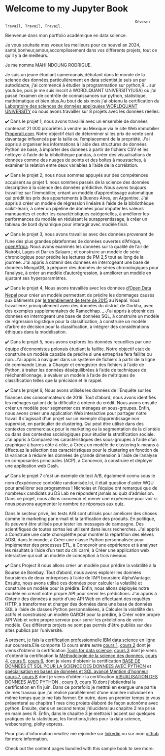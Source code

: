 # Welcome to my Jupyter Book                                      
                                                               Dévise: Travail, Travail, Travail.

Bienvenue dans mon portfolio académique en data science.

Je vous souhaite mes voeux les meilleurs pour ce nouvel an 2024, santé,bonheur,amour,accomplissement dans vos différents projets, tout ce qu'il y'a de meilleurs.

Je me nomme MAHI NDOUNG RODRIGUE.

Je suis un jeune étudiant camerounais,débutant dans le monde de la science des données,particulièrement en data scientist.je suis un pur autodidacte, j'ai commencé à étudier la programmation sur python,R... sur youtube, puis je me suis inscrit à WORDLQUANT UNIVERSITY(USA) où j'ai passé l'examen de contrôle de connaissances sur python, statistique, mathématique et bien plus.Au bout de six mois j'ai obtenu la certification du [Laboratoire des sciences de données appliquées WORLDQUANT UNIVERSITY](https://www.credly.com/badges/1dc81b29-d1cd-4f9f-9804-79d136b33ec3/public_url) où nous avons travailler sur 8 projets avec les données réelles:

✔️ Dans le projet 1, nous avons travaillé avec un ensemble de données contenant 21 000 propriétés à vendre au Mexique via le site Web immobilier [Properati.com](https://properati.com/). Notre objectif était de déterminer si les prix de vente sont davantage influencés par la taille ou l’emplacement de la propriété.
J'ai appris à organiser les informations à l’aide des structures de données Python de base, à importer des données à partir de fichiers CSV et les nettoyer à l’aide de la bibliothèque pandas, à créer des visualisations de données comme des nuages de points et des boîtes à moustaches, à examiner la relation entre deux variables à l’aide de la corrélation.

✔️ Dans le projet 2, nous nous sommes appuyés sur des compétences acquisent au projet 1. nous sommes passés de la science des données descriptive à la science des données prédictive. Nous avons toujours travaillez sur l’immobilier, créant un modèle d’apprentissage automatique qui prédit les prix des appartements à Buenos Aires, en Argentine.
J'ai appris à créer un modèle de régression linéaire à l’aide de la bibliothèque scikit-learn, à créer un pipeline de données pour imputer les valeurs manquantes et coder les caractéristiques catégorielles, à améliorer les performances du modèle en réduisant le surapprentissage, à créer un tableau de bord dynamique pour interagir avec modèle final.

✔️ Dans le projet 3, nous avons travaillés avec des données provenant de l’une des plus grandes plateformes de données ouvertes d’Afrique, [openAfrica](https://open.africa/). Nous avons examinés les données sur la qualité de l’air de Nairobi, Lagos et Dar es Salaam ; et construire un modèle de série chronologique pour prédire les lectures de PM 2,5 tout au long de la journée.
J'ai appris à obtenir des données en interrogeant une base de données MongoDB, à préparer des données de séries chronologiques pour l’analyse, à créer un modèle d’autorégression, à améliorer un modèle en ajustant ses hyperparamètres.

✔️ Dans le projet 4, Nous avons travaillés avec les données [d’Open Data Nepal](https://opendatanepal.com/) pour créer un modèle permettant de prédire les dommages causés aux bâtiments par [le tremblement de terre de 2015](https://en.wikipedia.org/wiki/April2015Nepalearthquake) au Népal. Vous travaillerez principalement avec des données du district de Gorkha, avec des exemples supplémentaires de Ramechhap. _
J'ai appris à obtenir des données en interrogeant une base de données SQL, à construire un modèle de régression logistique pour la classification, à construire un modèle d’arbre de décision pour la classification, à intégrer des considérations éthiques dans la modélisation.

✔️ Dans le projet 5, nous avons explorés les données recueillies par une équipe d’économistes polonais étudiant la faillite. Notre objectif etait de construire un modèle capable de prédire si une entreprise fera faillite ou non.
J'ai appris à naviguer dans un système de fichiers à partir de la ligne de commande Linux, à Charger et enregistrer des fichiers à l’aide de Python, à traiter les données déséquilibrées à l’aide de techniques de rééchantillonnage, à évaluer un modèle à l’aide de métriques de classification telles que la précision et le rappel.

✔️ Dans le projet 6, Nous avons utilisés les données de l’Enquête sur les finances des consommateurs de 2019. Tout d’abord, nous avons identifiés les ménages qui ont de la difficulté à obtenir du crédit. Nous avons ensuite créer un modèle pour segmenter ces ménages en sous-groupes. Enfin, nous avons créer une application Web interactive pour partager notre travail.Il s'agissait d'un  projet sur un exemple d’apprentissage non supervisé, en particulier de clustering. Qui peut être utilisé dans des contextes commerciaux pour le marketing ou la segmentation de la clientèle ou dans des contextes sociologiques pour étudier la stratification sociale.
J'ai appris à Comparez les caractéristiques des sous-groupes à l’aide d’un graphique à barres côte à côte, à Créez un modèle de clustering k-means à éffectuez la sélection des caractéristiques pour le clustering en fonction de la variance à réduire les données de grande dimension à l’aide de l’analyse en composantes principales (ACP), à Concevoir, à construire et déployer une application web Dash.

✔️ Dans le projet 7 c'est un exemple de test A/B, également connu sous le nom d’expérience contrôlée randomisée.Ici, il était question d'aider WQU pour améliorer ses programmes ! Nicholas et l’équipe ont remarqué que de nombreux candidats au DS Lab ne répondent jamais au quiz d’admission. Dans ce projet, nous allons concevoir et mener une expérience pour voir si nous pouvons augmenter le nombre de réponses aux quiz.

Dans le secteur privé, les tests A/B sont utilisés pour améliorer des choses comme le marketing par e-mail et la tarification des produits. En politique, ils peuvent être utilisés pour tester les messages de campagne. Des scientifiques de toutes sortes les utilisent dans leurs recherches.
J'ai appris à Construire une carte choroplèthe pour montrer la répartition des élèves ADSL dans le monde, à Créer une classe Python personnalisée pour implémenter des processus ETL, à Concevoir une expérience et à analyser les résultats à l’aide d’un test du chi carré, à Créer une application web interactive qui suit un modèle de conception à trois niveaux.

✔️ Dans Project 8  nous allons créer un modèle pour prédire la volatilité à la Bourse de Bombay.
Tout d’abord, nous avons explorer les données boursières de deux entreprises à l’aide de l’API boursière AlphaVantage. Ensuite, nous avons utilisé ces données pour calculer la volatilité et construire un modèle pour la prédire. Enfin, nous allons déployés notre modèle en créant notre propre API pour servir les prédictions.
J'ai appris à Obtenir des données à partir d’une API Web en effectuant des requêtes HTTP, à transformer et charger des données dans une base de données SQL à l’aide de classes Python personnalisées, à Calculer la volatilité des actifs et construisez un modèle GARCH pour la prédire, à Créer votre propre API Web et votre propre serveur pour servir les prédictions de votre modèle.
Ces différents projets ne sont pas permis d'être publiés sur des sites publics par l'université.


A présent, je fais la [certification professionnelle IBM data science](https://www.coursera.org/professional-certificates/ibm-data-science#courses) en ligne sur coursera.Elle comporte 13 cours entre autre [cours 1](https://www.coursera.org/learn/what-is-datascience?specialization=ibm-data-science), [cours 2](https://www.coursera.org/learn/open-source-tools-for-data-science?specialization=ibm-data-science) dont je viens d'obtenir la certification [Tools for data science](https://www.credly.com/badges/a6d008df-4d62-420a-86b3-af3af1320b5c/public_url), [cours 3](https://www.coursera.org/learn/data-science-methodology?specialization=ibm-data-science) dont je viens d'obtenir la certification la [Méthodologie de la science des données](https://www.credly.com/badges/4fe99f93-5d77-42d0-85fa-35dce206578c/public_url ), [cours 4](https://www.coursera.org/learn/python-for-applied-data-science-ai?specialization=ibm-data-science), [cours 5](https://www.coursera.org/learn/python-project-for-data-science?specialization=ibm-data-science), [cours 6](https://www.coursera.org/learn/sql-data-science?specialization=ibm-data-science), dont je viens d'obtenir la certification [BASE DE DONNEES ET SQL POUR LA SCIENCE DES DONNEES AVEC PYTHON](https://www.credly.com/badges/1add142f-5bf0-43fd-9633-f3021b6efc0e/public_url) et [spécialisation en bases de données et SQL avancé Mention d'honneur](https://coursera.org/share/d5eaa31ecee9dfc7b19413418ab32c0f) , [cours 7](https://www.coursera.org/learn/data-analysis-with-python?specialization=ibm-data-science), [cours 8](https://www.coursera.org/learn/python-for-data-visualization?specialization=ibm-data-science) dont je viens d'obtenir la certification [VISUALISATION DES DONNEES AVEC PYTHON](https://www.credly.com/badges/6b0fa382-2f74-47c0-9d9c-566d1e08ec45/public_url)  , [cours 9](https://www.coursera.org/learn/machine-learning-with-python?specialization=ibm-data-science), [cours 10](https://www.coursera.org/learn/applied-data-science-capstone?specialization=ibm-data-science).dont j'obtiendrai la certification en fin juin.
Dans ce portefolio je mettrai en exergue une partie de mes travaux que j'ai réalisé parallèlement d'une manière individuel en même temps que je me fais former.
En outre, dans un premier temps je vous présenterai au chapitre 1 mes cinq projets élaboré de façon autonôme avec python.
Ensuite, dans un second temps j'éluciderai au chapitre 2 ma prise en main avec R.
Enfin, dans le chapitre 3 je mettrais l'accent sur quelques pratiques de la statistique, les fonctions,listes pour la data science, webscraping, plolty express.

Pour plus d'information veuillez me rejoindre sur  [linkedin](https://www.linkedin.com/public-profile/settings?trk=d_flagship3_profile_self_view_public_profile) ou sur mon [github](mahi-ndoung-rodrigue (github.com)) for more information.

Check out the content pages bundled with this sample book to see more.

```{tableofcontents}
```
